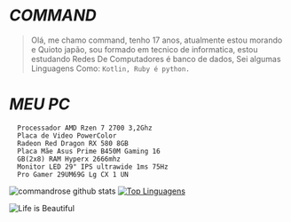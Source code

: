 #                                                                    *COMMAND*

  

> Olá, me chamo command, tenho 17 anos, atualmente estou morando e
>     Quioto japão, sou formado em tecnico de informatica, estou estudando
>     Redes De Computadores é banco de dados, Sei algumas Linguagens Como:
>     `Kotlin, Ruby é python.`





#                                                                    *MEU PC*

      Processador AMD Rzen 7 2700 3,2Ghz 
      Placa de Video PowerColor
      Radeon Red Dragon RX 580 8GB 
      Placa Mãe Asus Prime B450M Gaming 16
      GB(2x8) RAM Hyperx 2666mhz
      Monitor LED 29" IPS ultrawide 1ms 75Hz
      Pro Gamer 29UM69G Lg CX 1 UN




![commandrose github stats](https://github-readme-stats.vercel.app/api?username=commandrose&show_icons=true&theme=graywhite) [![Top Linguagens](https://github-readme-stats.vercel.app/api/top-langs/?username=commandrose&layout=compact)](https://github.com/commanrose/github-readme-stats)



![Life is Beautiful](https://i.pinimg.com/originals/71/b8/df/71b8dfab0b561e3963270831b78bbd0f.jpg)
